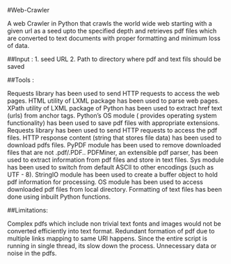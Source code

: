 #Web-Crawler

A web Crawler in Python that crawls the world wide web starting with a given url as a seed upto the specified depth and retrieves pdf files which are converted to text documents with proper formatting and minimum loss of data. 

##Input : 1. seed URL
        2. Path to directory where pdf and text fils should be saved
        
##Tools :

Requests library has been used to send HTTP requests to access the web pages.
HTML utility of LXML package has been used to parse web pages.
XPath utility of LXML package of Python has been used to extract href text (urls) from anchor tags.
Python’s OS module ( provides operating system functionality) has been used to save pdf files with appropriate extensions. 
Requests library has been used to send HTTP requests to access the pdf files.
HTTP response content (string that stores file data) has been used to download pdfs files.
PyPDF module has been used to remove downloaded files that are not .pdf/.PDF..
PDFMiner, an extensible pdf parser, has been used to extract information from pdf files and store in text files.
Sys module has been used to switch from default ASCII to other encodings (such as UTF - 8).
StringIO module has been used to create a buffer object to hold pdf information for processing.
OS module has been used to access downloaded pdf files from local directory.
Formatting of text files has been done using inbuilt Python functions.

##Limitations: 

Complex pdfs which include non trivial text fonts and images would not be converted efficiently into text format.
Redundant formation of pdf due to multiple links mapping to same URI happens.
Since the entire script is running in single thread, its slow down the process.
Unnecessary data or noise in the pdfs.


